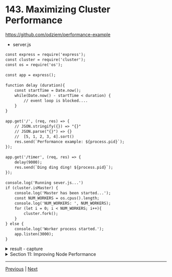 # 143. Maximizing Cluster Performance


https://github.com/odziem/performance-example

- server.js
```
const express = require('express');
const cluster = require('cluster');
const os = require('os');

const app = express();

function delay (duration){
    const startTime = Date.now();
    while(Date.now() - startTime < duration) {
        // event loop is blocked....
    }
}

app.get('/', (req, res) => {
    // JSON.stringify({}) => "{}"
    // JSON.parse("{}") => {}
    //  [5, 1, 2, 3, 4].sort()
    res.send(`Performance example: ${process.pid}`);
});

app.get('/timer', (req, res) => {
    delay(9000);
    res.send(`Ding ding ding! ${process.pid}`);
});

console.log('Running sever.js...')
if (cluster.isMaster) {
    console.log('Master has been started...');
    const NUM_WORKERS = os.cpus().length;
    console.log('NUM_WORKERS: ', NUM_WORKERS);
    for (let i = 0; i < NUM_WORKERS; i++){
        cluster.fork();
    }  
} else {
    console.log('Worker process started.');
    app.listen(3000);
}
```

<details>
  <summary> result - capture </summary>

- run `npm run start`

<p align="center" >
    <img src="../imags/143_Maximizing-Cluster-Performance_1.png" width="90%" > 
    <img src="../imags/143_Maximizing-Cluster-Performance.png" width="90%" > 
    <img src="../imags/143_Maximizing-Cluster-Performance_2.png" width="90%" > 
    <img src="../imags/143_Maximizing-Cluster-Performance_3.png" width="90%" > 
    <img src="../imags/143_Maximizing-Cluster-Performance_4.png" width="90%" > 
    <img src="../imags/143_Maximizing-Cluster-Performance_5.png" width="90%" > 
    <img src="../imags/143_Maximizing-Cluster-Performance_6.png" width="90%" > 
    <img src="../imags/143_Maximizing-Cluster-Performance_7.png" width="90%" > 
</p> 

</details>  


<details>
  <summary> Section 11: Improving Node Performance </summary>

  - [Codebase: performance-example](../src/11_performance-example/)

</details>

---

[Previous](./142_Clustering-In-Action.md) | [Next]()